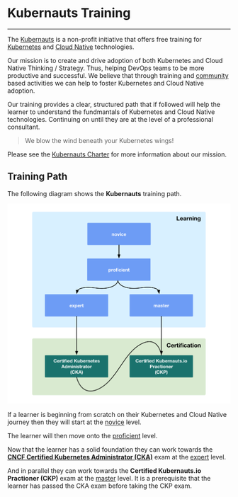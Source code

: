 # Kubernauts Training

---

The [Kubernauts](https://kubernauts.io/) is a non-profit initiative that offers free training for [Kubernetes](https://kubernetes.io) and [Cloud Native](https://www.cncf.io) technologies.

Our mission is to create and drive adoption of both Kubernetes and Cloud Native Thinking / Strategy.  Thus, helping DevOps teams to be more productive and successful. We believe that through training and [community](docs/community.md) based activities we can help to foster Kubernetes and Cloud Native adoption.

Our training provides a clear, structured path that if followed will help the learner to understand the fundmantals of Kubernetes and Cloud Native technologies. Continuing on until they are at the  level of a professional consultant.

> We blow the wind beneath your Kubernetes wings!

Please see the [Kubernauts Charter](https://kubernauts.io/en/kubernauts-charter.html) for more information about our mission.


## Training Path

The following diagram shows the **Kubernauts** training path.

<img src="images/training-path.png" alt="blank" width="765"/>

If a learner is beginning from scratch on their Kubernetes and Cloud Native journey then they will start at the [novice](docs/novice.md) level.

The learner will then move onto the [proficient](docs/proficient.md) level.

Now that the learner has a solid foundation they can work towards the [**CNCF Certified Kubernetes Administrator (CKA)**](https://github.com/cncf/curriculum/blob/master/certified_kubernetes_administrator_exam_V0.9.pdf) exam at the [expert](docs/expert.md) level.  

And in parallel they can work towards the **Certified Kubernauts.io Practioner (CKP)** exam at the [master](docs/master.md) level.  It is a prerequisite that the learner has  passed the CKA exam before taking the CKP exam.

<br/><br/>